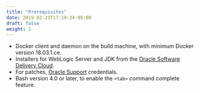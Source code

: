 ```yaml
---
title: "Prerequisites"
date: 2019-02-23T17:19:24-05:00
draft: false
weight: 1
---
```


- Docker client and daemon on the build machine, with minimum Docker version 18.03.1.ce.
- Installers for WebLogic Server and JDK from the [Oracle Software Delivery Cloud](https://edelivery.oracle.com).
- For patches, [Oracle Support](https://www.oracle.com/technical-resources/) credentials.
- Bash version 4.0 or later, to enable the `<tab>` command complete feature.
